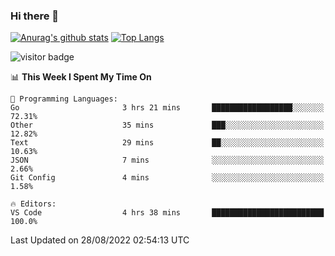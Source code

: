 ### Hi there 👋

<!--
**Akelio-zhang/akelio-zhang** is a ✨ _special_ ✨ repository because its `README.md` (this file) appears on your GitHub profile.

Here are some ideas to get you started:

- 🔭 I’m currently working on ...
- 🌱 I’m currently learning ...
- 👯 I’m looking to collaborate on ...
- 🤔 I’m looking for help with ...
- 💬 Ask me about ...
- 📫 How to reach me: ...
- 😄 Pronouns: ...
- ⚡ Fun fact: ...
-->

[![Anurag's github stats](https://github-readme-stats.vercel.app/api?username=akelio-zhang&line_height=24&hide=contribs&show_icons=true&count_private=true)](https://github.com/anuraghazra/github-readme-stats)
[![Top Langs](https://github-readme-stats.vercel.app/api/top-langs/?username=akelio-zhang&card_width=240&layout=compact&hide=html)](https://github.com/anuraghazra/github-readme-stats)


![visitor badge](https://komarev.com/ghpvc/?username=akelio-zhang&label=PROFILE+VIEWS&style=for-the-badge)
<!--START_SECTION:waka-->
📊 **This Week I Spent My Time On** 

```text
💬 Programming Languages: 
Go                       3 hrs 21 mins       ██████████████████░░░░░░░   72.31% 
Other                    35 mins             ███░░░░░░░░░░░░░░░░░░░░░░   12.82% 
Text                     29 mins             ██░░░░░░░░░░░░░░░░░░░░░░░   10.63% 
JSON                     7 mins              ░░░░░░░░░░░░░░░░░░░░░░░░░   2.66% 
Git Config               4 mins              ░░░░░░░░░░░░░░░░░░░░░░░░░   1.58%

🔥 Editors: 
VS Code                  4 hrs 38 mins       █████████████████████████   100.0%

```


 Last Updated on 28/08/2022 02:54:13 UTC
<!--END_SECTION:waka-->

